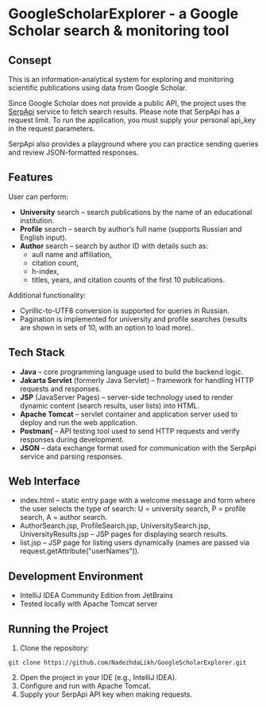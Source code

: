 # GoogleScholarExplorer - a Google Scholar search & monitoring tool
## Consept 
This is an information-analytical system for exploring and monitoring scientific publications using data from Google Scholar.

Since Google Scholar does not provide a public API, the project uses the [SerpApi](https://serpapi.com/) service to fetch search results. Please note that SerpApi has a request limit. To run the application, you must supply your personal api_key in the request parameters.

SerpApi also provides a playground where you can practice sending queries and review JSON-formatted responses.

## Features
User can perform:
+ **University** search – search publications by the name of an educational institution.
+ **Profile** search – search by author’s full name (supports Russian and English input).
+ **Author** search – search by author ID with details such as:
  + аull name and affiliation,
  + сitation count,
  + h-index,
  + titles, years, and citation counts of the first 10 publications.

Additional functionality:
+ Cyrillic-to-UTF8 conversion is supported for queries in Russian.
+ Pagination is implemented for university and profile searches (results are shown in sets of 10, with an option to load more).

## Tech Stack
+ **Java** – core programming language used to build the backend logic.
+ **Jakarta Servlet** (formerly Java Servlet) – framework for handling HTTP requests and responses.
+ **JSP** (JavaServer Pages) – server-side technology used to render dynamic content (search results, user lists) into HTML.
+ **Apache Tomcat** – servlet container and application server used to deploy and run the web application.
+ **Postman(** – API testing tool used to send HTTP requests and verify responses during development.
+ **JSON** – data exchange format used for communication with the SerpApi service and parsing responses.

## Web Interface

+ index.html – static entry page with a welcome message and form where the user selects the type of search: U = university search, P = profile search, A = author search.
+ AuthorSearch.jsp, ProfileSearch.jsp, UniversitySearch.jsp, UniversityResults.jsp – JSP pages for displaying search results.
+ list.jsp – JSP page for listing users dynamically (names are passed via request.getAttribute("userNames")).

## Development Environment
+ IntelliJ IDEA Community Edition from JetBrains
+ Tested locally with Apache Tomcat server

## Running the Project
1. Clone the repository:
```
git clone https://github.com/NadezhdaLikh/GoogleScholarExplorer.git
```

2. Open the project in your IDE (e.g., IntelliJ IDEA).
3. Configure and run with Apache Tomcat.
4. Supply your SerpApi API key when making requests.
